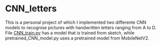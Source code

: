 # CNN_letters
This is a personal project of which I implemented two differente CNN models to recognise pictures with handwritten letters ranging from A to D. File [CNN_train.py](CNN_train.py) has a model that is trained from sketch, while pretrained_CNN_model.py uses a pretrained model from MobileNetV2.
